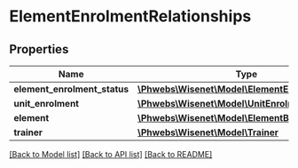 # ElementEnrolmentRelationships

## Properties
Name | Type | Description | Notes
------------ | ------------- | ------------- | -------------
**element_enrolment_status** | [**\Phwebs\Wisenet\Model\ElementEnrolmentStatus**](ElementEnrolmentStatus.md) |  | [optional] 
**unit_enrolment** | [**\Phwebs\Wisenet\Model\UnitEnrolmentShort**](UnitEnrolmentShort.md) |  | [optional] 
**element** | [**\Phwebs\Wisenet\Model\ElementBasic**](ElementBasic.md) |  | [optional] 
**trainer** | [**\Phwebs\Wisenet\Model\Trainer**](Trainer.md) |  | [optional] 

[[Back to Model list]](../../README.md#documentation-for-models) [[Back to API list]](../../README.md#documentation-for-api-endpoints) [[Back to README]](../../README.md)

